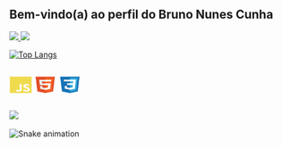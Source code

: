 ## Bem-vindo(a) ao perfil do Bruno Nunes Cunha

 <div>
   <a href="https://github.com/brunonunescunha">
   <img height="180em" src="https://github-readme-stats.vercel.app/api?username=brunonunescunha&show_icons=true&theme=tokyonight&include_all_commits=true&count_private=true"/>
   <img height="180em" src="https://github-readme-stats.vercel.app/api/top-langs/?username=brunonunescunha&layout=compact&langs_count=6&theme=tokyonight"/>

</div>
 
   [![Top Langs](https://github-readme-stats.vercel.app/api/top-langs/?username=anuraghazra&hide_progress=true)](https://github.com/anuraghazra/github-readme-stats)
 
<div style="display: inline_block"><br>
  <img align="center" alt="Js" height="30" width="40" src="https://raw.githubusercontent.com/devicons/devicon/master/icons/javascript/javascript-plain.svg">
  <img align="center" alt="HTML" height="30" width="40" src="https://raw.githubusercontent.com/devicons/devicon/master/icons/html5/html5-original.svg">
  <img align="center" alt="CSS" height="30" width="40" src="https://raw.githubusercontent.com/devicons/devicon/master/icons/css3/css3-original.svg">
</div>
 
 
 
 <br>
 
 
<div> 

 <a herf="" target="_blank"><img src="https://img.shields.io/badge/-LinkedIn-%230077B5?style=for-the-badge&logo=linkedin&logoColor=white" target="_blank"></a> 
  
  ![Snake animation](https://github.com/brunonunescunha/brunonunescunha/blob/output/github-contribution-grid-snake.svg)
   

 
</div>
